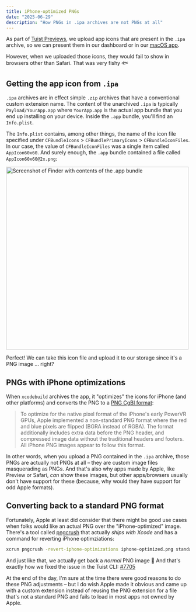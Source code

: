 ```yaml
---
title: iPhone-optimized PNGs
date: "2025-06-29"
description: "How PNGs in .ipa archives are not PNGs at all"
---
```


As part of [Tuist Previews](https://docs.tuist.dev/en/guides/features/previews#previews), we upload app icons that are present in the `.ipa` archive, so we can present them in our dashboard or in our [macOS app](https://docs.tuist.dev/en/guides/features/previews#tuist-macos-app).

However, when we uploaded those icons, they would fail to show in browsers other than Safari. That was very fishy 🐟

## Getting the app icon from `.ipa`

`.ipa` archives are in effect simple `.zip` archives that have a conventional custom extension name. The content of the unarchived `.ipa` is typically `Payload/YourApp.app` where `YourApp.app` is the actual app bundle that you end up installing on your device. Inside the `.app` bundle, you'll find an `Info.plist`.


The `Info.plist` contains, among other things, the name of the icon file specified under `CFBundleIcons` > `CFBundlePrimaryIcons` > `CFBundleIconFiles`. In our case, the value of `CFBundleIconFiles` was a single item called `AppIcon60x60`. And surely enough, the `.app` bundle contained a file called `AppIcon60x60@2x.png`:

<img src="/img/iphone-optimized-pngs/contents-of-app-bundle.png" width=500px alt="Screenshot of Finder with contents of the .app bundle"></img>

Perfect! We can take this icon file and upload it to our storage since it's a PNG image ... right?

## PNGs with iPhone optimizations

When `xcodebuild` archives the app, it "optimizes" the icons for iPhone (and other platforms) and converts the PNG to a [PNG CgBI format](https://theapplewiki.com/wiki/PNG_CgBI_Format):
> To optimize for the native pixel format of the iPhone's early PowerVR GPUs, Apple implemented a non-standard PNG format where the red and blue pixels are flipped (BGRA instead of RGBA). The format additionally includes extra data before the PNG header, and compressed image data without the traditional headers and footers. All iPhone PNG images appear to follow this format.

In other words, when you upload a PNG contained in the `.ipa` archive, those PNGs are actually not PNGs at all – they are custom image files masquerading as PNGs. And that's also why apps made by Apple, like Preview or Safari, _can_ show these images, but other apps/browsers usually don't have support for these (because, why would they have support for odd Apple formats).

## Converting back to a standard PNG format

Fortunately, Apple at least did consider that there might be good use cases when folks would like an actual PNG over the "iPhone-optimized" image. There's a tool called [pngcrush](https://pmt.sourceforge.io/pngcrush/) that actually _ships with Xcode_ and has a command for reverting iPhone optimziations:

```sh
xcrun pngcrush -revert-iphone-optimizations iphone-optimized.png standard.png
```

And just like that, we actually get back a _normal_ PNG image 🎉 And that's exactly how we fixed the issue in the Tuist CLI: [#7705](https://github.com/tuist/tuist/pull/7705)

At the end of the day, I'm sure at the time there were good reasons to do these PNG adjustments – but I do wish Apple made it obvious and came up with a custom extension instead of reusing the PNG extension for a file that's not a standard PNG and fails to load in most apps not owned by Apple.
